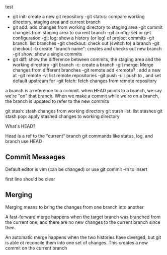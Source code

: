 

test

- git init: create a new git repository
-git status: compare working directory, staging area and current branch
- git add: add changes from working directory to staging area
-git commit changes from staging area to current branch
-git config: set or get configuration
-git log: show a history (or log) of project commits
-git branch: list branches
-git checkout: check out (switch to) a branch
-git checkout -b create "branch name": creates and checks out new branch
-git show: show a single commits
- git diff: show the difference between commits, the staging area and the working directory
-git branch -c: create a branch
-git merge: Merge changes from different branches
-git remote add <remote? <url>: add a new <remote> at <url>
-git remote -v: list remote repositories
-git push -u <rmeote> <branch>: push <branch> to <remote>, and set default upstream for <branch>
-git fetch: fetch changes from remote repository

a branch is a reference to a commit. when HEAD points to a branch, we say we're "on" that branch. When we make a commit while we're on a branch, the branch is updated to refer to the new commits


git stash: stash changes from working directory
git stash list: list stashes
git stash pop: apply stashed changes to working directory

What's HEAD?

Head is a ref to the "current" branch git commands like status, log, and branch use HEAD

## Commit Messages

Default editor is vim (can be changed)
or use git commit -m <message> to insert

first line should be clear

## Merging

Merging means to bring the changes from one branch into another

A fast-forward merge happens when the target branch was branched from the current one, and there are no new changes to the current branch since then.

An automatic merge happens when the two histories have diverged, but git is able ot reconcile them into one set of changes. This creates a new commit on the current branch
